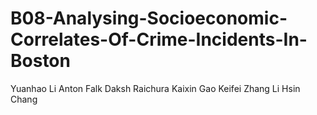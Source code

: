 # B08-Analysing-Socioeconomic-Correlates-Of-Crime-Incidents-In-Boston

Yuanhao Li
Anton Falk
Daksh Raichura
Kaixin Gao
Keifei Zhang
Li Hsin Chang

